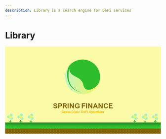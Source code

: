 ```yaml
---
description: Library is a search engine for DeFi services
---
```


# Library

![](../.gitbook/assets/image%20%2813%29.png)

